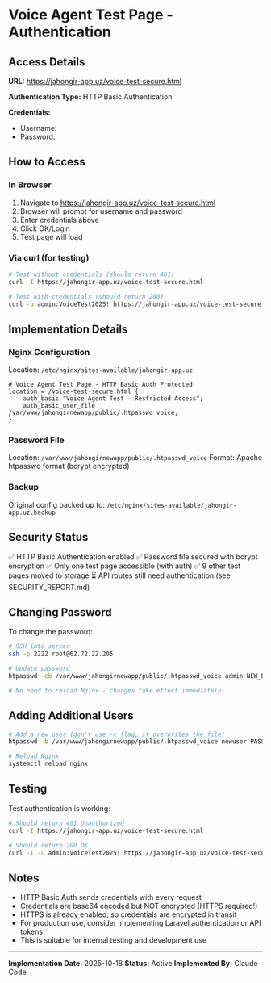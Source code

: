 # Voice Agent Test Page - Authentication

## Access Details

**URL:** https://jahongir-app.uz/voice-test-secure.html

**Authentication Type:** HTTP Basic Authentication

**Credentials:**
- Username: 
- Password: 

## How to Access

### In Browser
1. Navigate to https://jahongir-app.uz/voice-test-secure.html
2. Browser will prompt for username and password
3. Enter credentials above
4. Click OK/Login
5. Test page will load

### Via curl (for testing)
```bash
# Test without credentials (should return 401)
curl -I https://jahongir-app.uz/voice-test-secure.html

# Test with credentials (should return 200)
curl -u admin:VoiceTest2025! https://jahongir-app.uz/voice-test-secure.html
```

## Implementation Details

### Nginx Configuration
Location: `/etc/nginx/sites-available/jahongir-app.uz`

```nginx
# Voice Agent Test Page - HTTP Basic Auth Protected
location = /voice-test-secure.html {
    auth_basic "Voice Agent Test - Restricted Access";
    auth_basic_user_file /var/www/jahongirnewapp/public/.htpasswd_voice;
}
```

### Password File
Location: `/var/www/jahongirnewapp/public/.htpasswd_voice`
Format: Apache htpasswd format (bcrypt encrypted)

### Backup
Original config backed up to: `/etc/nginx/sites-available/jahongir-app.uz.backup`

## Security Status

✅ HTTP Basic Authentication enabled
✅ Password file secured with bcrypt encryption
✅ Only one test page accessible (with auth)
✅ 9 other test pages moved to storage
⏳ API routes still need authentication (see SECURITY_REPORT.md)

## Changing Password

To change the password:

```bash
# SSH into server
ssh -p 2222 root@62.72.22.205

# Update password
htpasswd -cb /var/www/jahongirnewapp/public/.htpasswd_voice admin NEW_PASSWORD

# No need to reload Nginx - changes take effect immediately
```

## Adding Additional Users

```bash
# Add a new user (don't use -c flag, it overwrites the file)
htpasswd -b /var/www/jahongirnewapp/public/.htpasswd_voice newuser PASSWORD123

# Reload Nginx
systemctl reload nginx
```

## Testing

Test authentication is working:
```bash
# Should return 401 Unauthorized
curl -I https://jahongir-app.uz/voice-test-secure.html

# Should return 200 OK
curl -I -u admin:VoiceTest2025! https://jahongir-app.uz/voice-test-secure.html
```

## Notes

- HTTP Basic Auth sends credentials with every request
- Credentials are base64 encoded but NOT encrypted (HTTPS required!)
- HTTPS is already enabled, so credentials are encrypted in transit
- For production use, consider implementing Laravel authentication or API tokens
- This is suitable for internal testing and development use

---

**Implementation Date:** 2025-10-18
**Status:** Active
**Implemented By:** Claude Code
